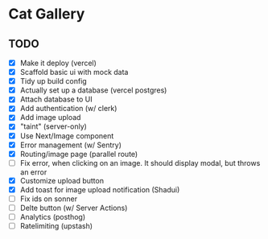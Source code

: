 # Cat Gallery

## TODO

- [x] Make it deploy (vercel)
- [x] Scaffold basic ui with mock data
- [x] Tidy up build config
- [x] Actually set up a database (vercel postgres)
- [x] Attach database to UI
- [x] Add authentication (w/ clerk)
- [x] Add image upload
- [x] "taint" (server-only)
- [x] Use Next/Image component
- [x] Error management (w/ Sentry)
- [x] Routing/image page (parallel route)
- [ ] Fix error, when clicking on an image. It should display modal, but throws an error
- [x] Customize upload button
- [x] Add toast for image upload notification (Shadui)
- [ ] Fix ids on sonner
- [ ] Delte button (w/ Server Actions)
- [ ] Analytics (posthog)
- [ ] Ratelimiting (upstash)
